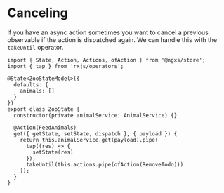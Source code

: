 # Canceling

If you have an async action sometimes you want to cancel a previous observable if the action is dispatched again. We can handle this with the `takeUntil` operator.

```TS
import { State, Action, Actions, ofAction } from '@ngxs/store';
import { tap } from 'rxjs/operators';

@State<ZooStateModel>({
  defaults: {
    animals: []
  }
})
export class ZooState {
  constructor(private animalService: AnimalService) {}

  @Action(FeedAnimals)
  get({ getState, setState, dispatch }, { payload }) {
    return this.animalService.get(payload).pipe(
      tap((res) => {
        setState(res)
      }),
      takeUntil(this.actions.pipe(ofAction(RemoveTodo)))
    ));
  }
}
```
